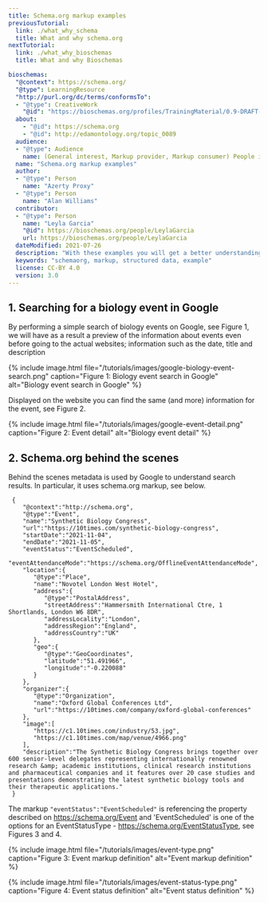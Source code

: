 ```yaml
---
title: Schema.org markup examples
previousTutorial:
  link: ./what_why_schema
  title: What and why schema.org
nextTutorial:
  link: ./what_why_bioschemas
  title: What and why Bioschemas

bioschemas:
  "@context": https://schema.org/
  "@type": LearningResource
  "http://purl.org/dc/terms/conformsTo":
  - "@type": CreativeWork
    "@id": "https://bioschemas.org/profiles/TrainingMaterial/0.9-DRAFT-2020_12_08/"
  about:
    - "@id": https://schema.org
    - "@id": http://edamontology.org/topic_0089
  audience:
  - "@type": Audience
    name: (General interest, Markup provider, Markup consumer) People interested in Schema.org markup examples
  name: "Schema.org markup examples"
  author:
  - "@type": Person
    name: "Azerty Proxy"
  - "@type": Person
    name: "Alan Williams"
  contributor:
  - "@type": Person
    name: "Leyla Garcia"
    "@id": https://bioschemas.org/people/LeylaGarcia
    url: https://bioschemas.org/people/LeylaGarcia
  dateModified: 2021-07-26
  description: "With these examples you will get a better understanding of benefits brought by structure data, i.e., schema.org markup"
  keywords: "schemaorg, markup, structured data, example"
  license: CC-BY 4.0
  version: 3.0
---
```


## 1. Searching for a biology event in Google

By performing a simple search of biology events on Google, see Figure 1, we will have as a result a preview of the information about events even before going to the actual websites; information such as the date, title and description

{% include image.html file="/tutorials/images/google-biology-event-search.png" caption="Figure 1: Biology event search in Google" alt="Biology event search in Google" %}

Displayed on the website you can find the same (and more) information for the event, see Figure 2.

{% include image.html file="/tutorials/images/google-event-detail.png" caption="Figure 2: Event detail" alt="Biology event detail" %}

## 2. Schema.org behind the scenes

Behind the scenes metadata is used by Google to understand search results. In particular, it uses schema.org markup, see below.

	 {
	    "@context":"http://schema.org",
	    "@type":"Event",
	    "name":"Synthetic Biology Congress",
	    "url":"https://10times.com/synthetic-biology-congress",
	    "startDate":"2021-11-04",
	    "endDate":"2021-11-05",
	    "eventStatus":"EventScheduled",
	    "eventAttendanceMode":"https://schema.org/OfflineEventAttendanceMode",
	    "location":{
	       "@type":"Place",
	       "name":"Novotel London West Hotel",
	       "address":{
	          "@type":"PostalAddress",
	          "streetAddress":"Hammersmith International Ctre, 1 Shortlands, London W6 8DR",
	          "addressLocality":"London",
	          "addressRegion":"England",
	          "addressCountry":"UK"
	       },
	       "geo":{
	          "@type":"GeoCoordinates",
	          "latitude":"51.491966",
	          "longitude":"-0.220088"
	       }
	    },
	    "organizer":{
	       "@type":"Organization",
	       "name":"Oxford Global Conferences Ltd",
	       "url":"https://10times.com/company/oxford-global-conferences"
	    },
	    "image":[
	       "https://c1.10times.com/industry/53.jpg",
	       "https://c1.10times.com/map/venue/4966.png"
	    ],
	    "description":"The Synthetic Biology Congress brings together over 600 senior-level delegates representing internationally renowned research &amp; academic institutions, clinical research institutions and pharmaceutical companies and it features over 20 case studies and presentations demonstrating the latest synthetic biology tools and their therapeutic applications."
	 }

The markup `"eventStatus":"EventScheduled"` is referencing the property described on https://schema.org/Event and 'EventScheduled' is one of the options for an EventStatusType - https://schema.org/EventStatusType, see Figures 3 and 4.

{% include image.html file="/tutorials/images/event-type.png" caption="Figure 3: Event markup definition" alt="Event markup definition" %}


{% include image.html file="/tutorials/images/event-status-type.png" caption="Figure 4: Event status definition" alt="Event status definition" %}


